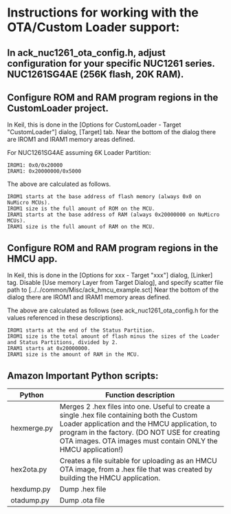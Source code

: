 # Instructions for working with the OTA/Custom Loader support:

## In ack_nuc1261_ota_config.h, adjust configuration for your specific NUC1261 series. NUC1261SG4AE (256K flash, 20K RAM).

## Configure ROM and RAM program regions in the CustomLoader project.

In Keil, this is done in the [Options for CustomLoader - Target "CustomLoader"] dialog, [Target] tab. Near the bottom of the dialog there are IROM1 and IRAM1 memory areas defined.

For NUC1261SG4AE assuming 6K Loader Partition:
```
IROM1: 0x0/0x20000
IRAM1: 0x20000000/0x5000
```
The above are calculated as follows.
```
IROM1 starts at the base address of flash memory (always 0x0 on NuMicro MCUs).
IROM1 size is the full amount of ROM on the MCU.
IRAM1 starts at the base address of RAM (always 0x20000000 on NuMicro MCUs).
IRAM1 size is the full amount of RAM on the MCU.
```

## Configure ROM and RAM program regions in the HMCU app.

In Keil, this is done in the [Options for xxx - Target "xxx"] dialog, [Linker] tag.
Disable [Use memory Layer from Target Dialog], and specify scatter file path to [../../common/Misc/ack_hmcu_example.sct] Near the bottom of the dialog there are IROM1 and IRAM1 memory areas defined.

The above are calculated as follows (see ack_nuc1261_ota_config.h for the values referenced in these descriptions).
```
IROM1 starts at the end of the Status Partition.
IROM1 size is the total amount of flash minus the sizes of the Loader and Status Partitions, divided by 2.
IRAM1 starts at 0x20000000.
IRAM1 size is the amount of RAM in the MCU.
```

## Amazon Important Python scripts:
| Python | Function description |
|-|-|
| hexmerge.py | Merges 2 .hex files into one. Useful to create a single .hex file containing both the Custom Loader application and the HMCU application, to program in the factory. (DO NOT USE for creating OTA images. OTA images must contain ONLY the HMCU application!)
| hex2ota.py | Creates a file suitable for uploading as an HMCU OTA image, from a .hex file that was created by building the HMCU application. |
| hexdump.py | Dump .hex file |
| otadump.py | Dump .ota file |
